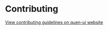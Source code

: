 # Contributing

[View contributing guidelines on quen-ui website](https://quen-ui.github.io/guides/contribute/)
